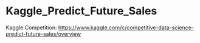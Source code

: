 # Kaggle_Predict_Future_Sales
 Kaggle Competition: https://www.kaggle.com/c/competitive-data-science-predict-future-sales/overview
